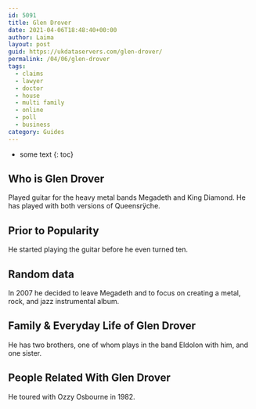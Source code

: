 ```yaml
---
id: 5091
title: Glen Drover
date: 2021-04-06T18:48:40+00:00
author: Laima
layout: post
guid: https://ukdataservers.com/glen-drover/
permalink: /04/06/glen-drover
tags:
  - claims
  - lawyer
  - doctor
  - house
  - multi family
  - online
  - poll
  - business
category: Guides
---
```


* some text
{: toc}


## Who is Glen Drover
                  
                  
                  
Played guitar for the heavy metal bands Megadeth and King Diamond. He has played with both versions of Queensrÿche.
                  
              
            
              
            
                
                
                
## Prior to Popularity
                  
                  
                  
He started playing the guitar before he even turned ten.
                  
              
            
              
            
                
                
                
## Random data
                  
                  
                  
In 2007 he decided to leave Megadeth and to focus on creating a metal, rock, and jazz instrumental album.
                  
              
            
              
            
                
                
                
## Family & Everyday Life of Glen Drover
                  
                  
                  
He has two brothers, one of whom plays in the band Eldolon with him, and one sister.
                  
              
            
              
            
                
                
                
## People Related With Glen Drover
                  
                  
                  
He toured with Ozzy Osbourne in 1982.
                  
              
            
              
            
                
              
            
              
              
            
            
              
            
          
          
          